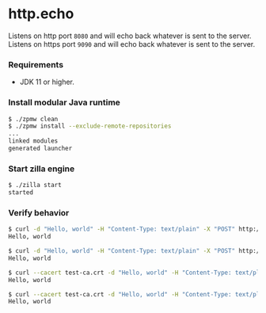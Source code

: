 # http.echo
Listens on http port `8080` and will echo back whatever is sent to the server.
Listens on https port `9090` and will echo back whatever is sent to the server.

### Requirements
 - JDK 11 or higher.

### Install modular Java runtime
```bash
$ ./zpmw clean
$ ./zpmw install --exclude-remote-repositories
...
linked modules
generated launcher
```

### Start zilla engine
```bash
$ ./zilla start
started
```

### Verify behavior
```bash
$ curl -d "Hello, world" -H "Content-Type: text/plain" -X "POST" http://localhost:8080/
Hello, world
```
```bash
$ curl -d "Hello, world" -H "Content-Type: text/plain" -X "POST" http://localhost:8080/ --http2-prior-knowledge
Hello, world
```
```bash
$ curl --cacert test-ca.crt -d "Hello, world" -H "Content-Type: text/plain" -X "POST" https://localhost:9090/ --http1.1
Hello, world
```
```bash
$ curl --cacert test-ca.crt -d "Hello, world" -H "Content-Type: text/plain" -X "POST" https://localhost:9090/ --http2
Hello, world
```
